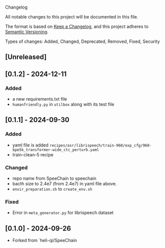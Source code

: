 Changelog

All notable changes to this project will be documented in this file.

The format is based on [Keep a Changelog](https://keepachangelog.com/en/1.1.0/),
and this project adheres to [Semantic Versioning](https://semver.org/spec/v2.0.0.html).

Types of changes: Added, Changed, Deprecated, Removed, Fixed, Security

## [Unreleased]
## [0.1.2] - 2024-12-11 
### Added
- a new requirements.txt file
- `humanfriendly.py` in `utilbox` along with its test file


## [0.1.1] - 2024-09-30

### Added
- yaml file is added `recipes/asr/librispeech/train-960/exp_cfg/960-bpe5k_transformer-wide_ctc_perturb.yaml`
- train-clean-5 recipe

### Changed
- repo name from SpeeChain to speechain
- bacth size to 2.4e7 (from 2.4e7) in yaml file above.
- `envir_preparation.sh` to `create_env.sh`

### Fixed
- Error in `meta_generator.py` for librispeech dataset


## [0.1.0] - 2024-09-26 
- Forked from `heli-qi/SpeeChain
